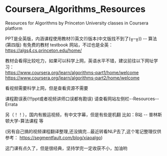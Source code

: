 # Coursera_Algorithms_Resources

Resources for Algorithms by Princeton University classes in Coursera platform

PPT是全英版，内涵课程使用教材(!)英文(!)版本(中文版找不到了(╥-╥)) -- 算法(第四版)
有免费的教材 testbook 网站，不过也是全英：  
https://algs4.cs.princeton.edu/home/

教材会看得比较吃力，如果可以科学上网，英语水平不错，建议前往以下网址学习：  
https://www.coursera.org/learn/algorithms-part1/home/welcome  
https://www.coursera.org/learn/algorithms-part2/home/welcome

看视频需要科学上网，但是查看资源不需要

课程勘误表(!!!ppt或者视频讲师口误都有勘误) 请查看网站左侧栏--Resources--Errata

另（！！），国内有搬运视频，有中文字幕，但是有些是机翻 比如：B站 -- 普林斯顿大学-算法课程 等  

(另有自己搞的视频课程翻译整理,还没搞完...最近转看NLP去了,这个笔记整理仅供参考： https://segmentfault.com/blog/xiaoalgo)

这门课有点久了，但是很经典，坚持学完一定收获不小，加油哟
